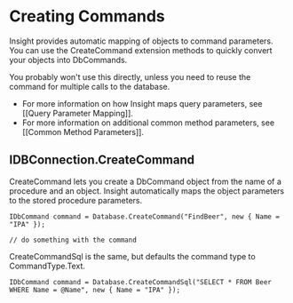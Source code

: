 # Creating Commands #

Insight provides automatic mapping of objects to command parameters. You can use the CreateCommand extension methods to quickly convert your objects into DbCommands.

You probably won't use this directly, unless you need to reuse the command for multiple calls to the database.

* For more information on how Insight maps query parameters, see [[Query Parameter Mapping]].
* For more information on additional common method parameters, see [[Common Method Parameters]].

## IDBConnection.CreateCommand ##
CreateCommand lets you create a DbCommand object from the name of a procedure and an object. Insight automatically maps the object parameters to the stored procedure parameters.

	IDbCommand command = Database.CreateCommand("FindBeer", new { Name = "IPA" });

	// do something with the command

CreateCommandSql is the same, but defaults the command type to CommandType.Text.

	IDbCommand command = Database.CreateCommandSql("SELECT * FROM Beer WHERE Name = @Name", new { Name = "IPA" });
